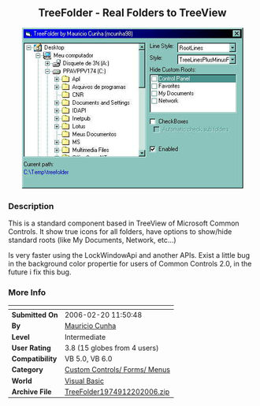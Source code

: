 ﻿<div align="center">

## TreeFolder \- Real Folders to TreeView

<img src="PIC20062201538216966.jpg">
</div>

### Description

This is a standard component based in TreeView of Microsoft Common Controls. It show true icons for all folders, have options to show/hide standard roots (like My Documents, Network, etc...)

Is very faster using the LockWindowApi and another APIs. Exist a little bug in the background color propertie for users of Common Controls 2.0, in the future i fix this bug.
 
### More Info
 


<span>             |<span>
---                |---
**Submitted On**   |2006-02-20 11:50:48
**By**             |[Mauricio Cunha](https://github.com/Planet-Source-Code/PSCIndex/blob/master/ByAuthor/mauricio-cunha.md)
**Level**          |Intermediate
**User Rating**    |3.8 (15 globes from 4 users)
**Compatibility**  |VB 5\.0, VB 6\.0
**Category**       |[Custom Controls/ Forms/  Menus](https://github.com/Planet-Source-Code/PSCIndex/blob/master/ByCategory/custom-controls-forms-menus__1-4.md)
**World**          |[Visual Basic](https://github.com/Planet-Source-Code/PSCIndex/blob/master/ByWorld/visual-basic.md)
**Archive File**   |[TreeFolder1974912202006\.zip](https://github.com/Planet-Source-Code/mauricio-cunha-treefolder-real-folders-to-treeview__1-64396/archive/master.zip)








